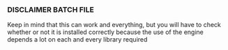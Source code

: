 ### DISCLAIMER BATCH FILE
Keep in mind that this can work and everything, but you will have to check whether or not it is installed correctly because the use of the engine depends a lot on each and every library required
